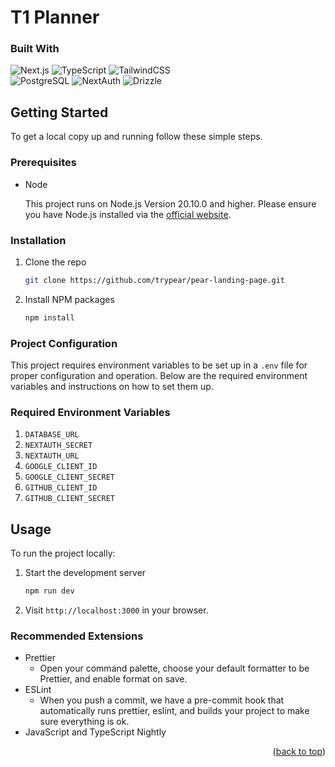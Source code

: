 # T1 Planner


### Built With

![Next.js](https://img.shields.io/badge/next.js-000000?style=for-the-badge&logo=nextdotjs&logoColor=white)
![TypeScript](https://img.shields.io/badge/typescript-%23007ACC.svg?style=for-the-badge&logo=typescript&logoColor=white)
![TailwindCSS](https://img.shields.io/badge/tailwindcss-%2338B2AC.svg?style=for-the-badge&logo=tailwind-css&logoColor=white)
<br/>
![PostgreSQL](https://img.shields.io/badge/PostgreSQL-4169E1?style=for-the-badge&logo=postgresql&logoColor=white)
![NextAuth](https://img.shields.io/badge/NextAuth-000000?style=for-the-badge&logo=nextauth&logoColor=white)
![Drizzle](https://img.shields.io/badge/Drizzle-000000?style=for-the-badge&logo=drizzle&logoColor=#84A438)


## Getting Started

To get a local copy up and running follow these simple steps.

### Prerequisites

- Node

  This project runs on Node.js Version 20.10.0 and higher. Please ensure you have Node.js installed via the [official website](https://nodejs.org/en).


### Installation

1.  Clone the repo
    ```sh
    git clone https://github.com/trypear/pear-landing-page.git
    ```
2.  Install NPM packages
    ```sh
    npm install
    ```

### Project Configuration

This project requires environment variables to be set up in a `.env` file for proper configuration and operation. Below are the required environment variables and instructions on how to set them up.

### Required Environment Variables

1. `DATABASE_URL`
2. `NEXTAUTH_SECRET`
3. `NEXTAUTH_URL`
4. `GOOGLE_CLIENT_ID`
5. `GOOGLE_CLIENT_SECRET`
6. `GITHUB_CLIENT_ID`
7. `GITHUB_CLIENT_SECRET`

## Usage

To run the project locally:

1. Start the development server
   ```sh
   npm run dev
   ```
2. Visit `http://localhost:3000` in your browser.

### Recommended Extensions

- Prettier
  - Open your command palette, choose your default formatter to be Prettier, and enable format on save.
- ESLint
  - When you push a commit, we have a pre-commit hook that automatically runs prettier, eslint, and builds your project to make sure everything is ok.
- JavaScript and TypeScript Nightly

<p align="right">(<a href="#readme-top">back to top</a>)</p>
